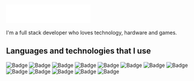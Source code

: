 <img src="header.svg" alt="Header">

<div style="clear:both;">

I'm a full stack developer who loves technology, hardware and games. 

</div>

## Languages and technologies that I use

![Badge](https://img.shields.io/badge/HTML5-E34F26?style=for-the-badge&logo=html5&logoColor=white)
![Badge](https://img.shields.io/badge/CSS3-1572B6?style=for-the-badge&logo=css3&logoColor=white)
![Badge](https://img.shields.io/badge/JavaScript-F7DF1E?style=for-the-badge&logo=javascript&logoColor=black)
![Badge](https://img.shields.io/badge/jQuery-0769AD?style=for-the-badge&logo=jquery&logoColor=white)
![Badge](https://img.shields.io/badge/Cypress-17202C?style=for-the-badge&logo=Cypress&logoColor=white)
![Badge](https://img.shields.io/badge/Bootstrap-563D7C?style=for-the-badge&logo=bootstrap&logoColor=white)
![Badge](https://img.shields.io/badge/PHP-777BB4?style=for-the-badge&logo=php&logoColor=white)
![Badge](https://img.shields.io/badge/CodeIgniter-F05032?style=for-the-badge&logo=CodeIgniter&logoColor=white)
![Badge](https://img.shields.io/badge/MySQL-00000F?style=for-the-badge&logo=mysql&logoColor=white)
![Badge](https://img.shields.io/badge/Git-F05032?style=for-the-badge&logo=Git&logoColor=white)
![Badge](https://img.shields.io/badge/Jira-0052CC?style=for-the-badge&logo=Jira&logoColor=white)
![Badge](https://img.shields.io/badge/Docker-0052ef?style=for-the-badge&logo=Docker&logoColor=white)
![Badge](https://img.shields.io/badge/Aws-ec7211?style=for-the-badge&logo=Amazon&logoColor=white)
